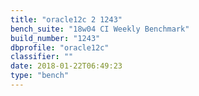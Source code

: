 ```yaml
---
title: "oracle12c 2 1243"
bench_suite: "18w04 CI Weekly Benchmark"
build_number: "1243"
dbprofile: "oracle12c"
classifier: ""
date: 2018-01-22T06:49:23
type: "bench"
---
```

